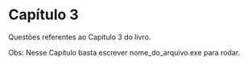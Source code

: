 # Capítulo 3

Questões referentes ao Capítulo 3 do livro.

Obs: Nesse Capítulo basta escrever nome_do_arquivo.exe para rodar.
